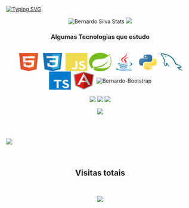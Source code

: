 [![Typing SVG](https://readme-typing-svg.herokuapp.com/?color=00E39F&size=55&center=true&vCenter=true&width=1000&lines=Ola!+Me+Chamo+Bernardo;Tenho+17+anos;Sou+de+Criciúma;Estudo+programação++no+Cedup;Curso+TECNICO+EM+INFORMATICA;Seja+bem-vindo+a+meu+perfil)](https://git.io/typing-svg)


<div align="center">  
  <img width="55%"  src="https://github-readme-stats.vercel.app/api?username=BernardoSsilva&show_icons=true&count_private=true&hide_border=true&title_color=00bfbf&icon_color=00bfbf&text_color=c9d1d9&bg_color=0d1117" alt="Bernardo Silva Stats" /> 
  <img width="43%"  src="https://github-readme-stats.vercel.app/api/top-langs/?username=BernardoSsilva&layout=compact&hide_border=true&title_color=00bfbf&text_color=00bfbf&bg_color=0d1117" />
</div>

<h3 align="center">Algumas Tecnologias que estudo</h3>
<div style="display: inline_block" align="center" ><br>
  <img align="center" alt="Bernardo-HTML" height="50" width="60" src="https://raw.githubusercontent.com/devicons/devicon/master/icons/html5/html5-original.svg">
  <img align="center" alt="Bernardo-CSS" height="50" width="60" src="https://raw.githubusercontent.com/devicons/devicon/master/icons/css3/css3-original.svg">
  <img align="center" alt="Bernardo-Js" height="50" width="60" src="https://raw.githubusercontent.com/devicons/devicon/master/icons/javascript/javascript-plain.svg">
  <img align="center" alt="Bernardo-Spring" height="50" width="60" src="https://raw.githubusercontent.com/devicons/devicon/master/icons/spring/spring-original.svg">
  <img align="center" alt="Bernardo-Java" height="50" width="60" src="https://raw.githubusercontent.com/devicons/devicon/master/icons/java/java-original.svg">
  <img align="center" alt="Bernardo-Python" height="50" width="60" src="https://raw.githubusercontent.com/devicons/devicon/master/icons/python/python-original.svg">
<img align="center" alt="Bernardo-MySQL" height="50" width="60" src="https://raw.githubusercontent.com/devicons/devicon/master/icons/mysql/mysql-original.svg">
  <img align="center" alt="Bernardo-TypeScript" height="50" width="60" src="https://raw.githubusercontent.com/devicons/devicon/master/icons/typescript/typescript-original.svg">
  <img align="center" alt="Bernardo-AngularJS" height="50" width="60" src="https://raw.githubusercontent.com/devicons/devicon/master/icons/angularjs/angularjs-original.svg">
   <img align="center" alt="Bernardo-Bootstrap" height="50" width="60" src="https://getbootstrap.com/docs/5.2/assets/brand/bootstrap-logo-shadow.png">
</div>
<br>


<div align="center" padding="0.7rem"> 
  <a href="https://www.instagram.com/print_berenarando/" target="_blank"><img src="https://img.shields.io/badge/-Instagram-%23E4405F?style=for-the-badge&logo=instagram&logoColor=white" target="_blank"></a>
  <a href = "mailto:bernardo.ssilva0808@gmail.com"><img src="https://img.shields.io/badge/-Gmail-%23333?style=for-the-badge&logo=gmail&logoColor=white" target="_blank"></a>
  <a href="https://www.linkedin.com/in/bernardo-santos-96a70b268/" target="_blank"><img src="https://img.shields.io/badge/-LinkedIn-%230077B5?style=for-the-badge&logo=linkedin&logoColor=white" target="_blank"></a> 
  
</div>



<!-- [![Ashutosh's github activity graph](https://github-readme-activity-graph.vercel.app/graph?username=BernardoSsilva&theme=rogue)](https://github.com/BernardoSsilva/github-readme-activity-graph) -->
<p align="center"><img  src="https://github-profile-summary-cards.vercel.app/api/cards/profile-details?username=BernardoSsilva&theme=aura_dark"/></p>
<br>
<br>

<div align="center>

  <p><img src="http://github-profile-summary-cards.vercel.app/api/cards/most-commit-language?username=BernardoSsilva&theme=aura_dark"/></p>  <p><img src="http://github-profile-summary-cards.vercel.app/api/cards/repos-per-language?username=BernardoSsilva&theme=aura_dark"/></p>
</div>
<br>
    <h2  align="center"><strong>Visitas totais</strong></h2>
<br>

<p align="center"><img align="center" src="https://profile-counter.glitch.me/{BernardoSsilva}/count.svg" /></p> 
